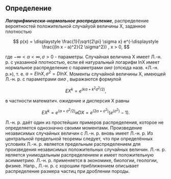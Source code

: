 ## Определение

***Логарифмически-нормальное распределение***,  распределение вероятностей положительной 
случайyой величины X, заданное плотностью

$$ p(x) = \displaystyle \frac{1}{\sqrt{2\pi} \sigma x} e^(-\displaystyle \frac{(ln x - a)^2}{2 \sigma^2}) , x > 0,
$$

где $-\infty < \alpha < \infty, \sigma > 0$ - параметры. Случайная величина X имеет Л.-н. р. с 
указанной плотноcтью, если её натуральный логарифм lnX имеет нормальное распределение с 
параметрами $\alpha и \sigma$ (отсюда назв. «Л.-н. р.»), т. е. $a=E lnX, σ^2=D lnX$. Моменты случайной 
величины X, имеющей Л.-н. р. с параметрами $\alpha и \sigma$ , выражаются формулой

$$ E X^k = e^(k\alpha + k^2 \sigma^2 / 2),
$$

в частности математич. ожидение и дисперсия X равны

$$ E X^k = e^(\alpha + \sigma^2 / 2) и DX = e^(2 \alpha + \sigma^2) (e ^ (\sigma^2) - 1).
$$

Л.-н. р. даёт один из простейших примеров распределения, которое не определяется однозначно 
своими моментами. Произведение независимых случайных величин с Л.-н. р. вновь имеет Л.-н. р. 
Из центральной предельной теоремы следует, что при определённых условиях Л.-н. р. является 
предельным распределением для произведения независимых положительных случайных величин. Л.-н. р. 
является унимодальным распределением и имеет положительную асимметрию. Л.-н. р. применяется в 
экономике, биологии, геологии, физике. Напр., Л.-н. р. с хорошим приближением описывает 
распределение размера частиц при дроблении породы.
